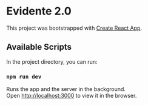 # Evidente 2.0

This project was bootstrapped with [Create React App](https://github.com/facebook/create-react-app).

## Available Scripts

In the project directory, you can run:

### `npm run dev`

Runs the app and the server in the background.<br />
Open [http://localhost:3000](http://localhost:3000) to view it in the browser.


